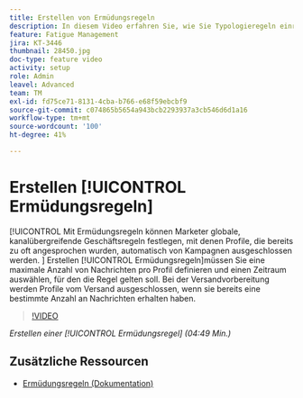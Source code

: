 ```yaml
---
title: Erstellen von Ermüdungsregeln
description: In diesem Video erfahren Sie, wie Sie Typologieregeln einrichten.
feature: Fatigue Management
jira: KT-3446
thumbnail: 28450.jpg
doc-type: feature video
activity: setup
role: Admin
leavel: Advanced
team: TM
exl-id: fd75ce71-8131-4cba-b766-e68f59ebcbf9
source-git-commit: c074865b5654a943bcb2293937a3cb546d6d1a16
workflow-type: tm+mt
source-wordcount: '100'
ht-degree: 41%

---
```


# Erstellen [!UICONTROL Ermüdungsregeln]

[!UICONTROL Mit Ermüdungsregeln können Marketer globale, kanalübergreifende Geschäftsregeln festlegen, mit denen Profile, die bereits zu oft angesprochen wurden, automatisch von Kampagnen ausgeschlossen werden.
]
Erstellen [!UICONTROL Ermüdungsregeln]müssen Sie eine maximale Anzahl von Nachrichten pro Profil definieren und einen Zeitraum auswählen, für den die Regel gelten soll. Bei der Versandvorbereitung werden Profile vom Versand ausgeschlossen, wenn sie bereits eine bestimmte Anzahl an Nachrichten erhalten haben.

>[!VIDEO](https://video.tv.adobe.com/v/28450?quality=12&learn=on)

*Erstellen einer [!UICONTROL Ermüdungsregel] (04:49 Min.)*

## Zusätzliche Ressourcen

* [Ermüdungsregeln (Dokumentation)](https://experienceleague.adobe.com/docs/campaign-standard/using/testing-and-sending/working-with-typology-rules/fatigue-rules.html)
